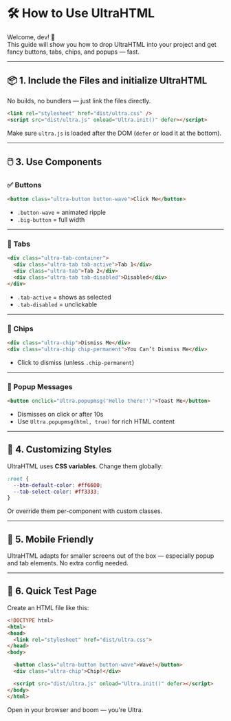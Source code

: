 # 🛠️ How to Use UltraHTML

Welcome, dev! 🎉  
This guide will show you how to drop UltraHTML into your project and get fancy buttons, tabs, chips, and popups — fast.

---

## 📦 1. Include the Files and initialize UltraHTML

No builds, no bundlers — just link the files directly.

```html
<link rel="stylesheet" href="dist/ultra.css" />
<script src="dist/ultra.js" onload="Ultra.init()" defer></script>
````

Make sure `ultra.js` is loaded after the DOM (`defer` or load it at the bottom).

---

## 🖱️ 3. Use Components

### ✅ Buttons

```html
<button class="ultra-button button-wave">Click Me</button>
```

* `.button-wave` = animated ripple
* `.big-button` = full width

---

### 📑 Tabs

```html
<div class="ultra-tab-container">
  <div class="ultra-tab tab-active">Tab 1</div>
  <div class="ultra-tab">Tab 2</div>
  <div class="ultra-tab tab-disabled">Disabled</div>
</div>
```

* `.tab-active` = shows as selected
* `.tab-disabled` = unclickable

---

### 🎯 Chips

```html
<div class="ultra-chip">Dismiss Me</div>
<div class="ultra-chip chip-permanent">You Can’t Dismiss Me</div>
```

* Click to dismiss (unless `.chip-permanent`)

---

### 💬 Popup Messages

```html
<button onclick="Ultra.popupmsg('Hello there!')">Toast Me</button>
```

* Dismisses on click or after 10s
* Use `Ultra.popupmsg(html, true)` for rich HTML content

---

## 🎨 4. Customizing Styles

UltraHTML uses **CSS variables**. Change them globally:

```css
:root {
  --btn-default-color: #ff6600;
  --tab-select-color: #ff3333;
}
```

Or override them per-component with custom classes.

---

## 📱 5. Mobile Friendly

UltraHTML adapts for smaller screens out of the box — especially popup and tab elements. No extra config needed.

---

## 🧪 6. Quick Test Page

Create an HTML file like this:

```html
<!DOCTYPE html>
<html>
<head>
  <link rel="stylesheet" href="dist/ultra.css">
</head>
<body>

  <button class="ultra-button button-wave">Wave!</button>
  <div class="ultra-chip">Chip!</div>

  <script src="dist/ultra.js" onload="Ultra.init()" defer></script>
</body>
</html>
```

Open in your browser and boom — you're Ultra.
